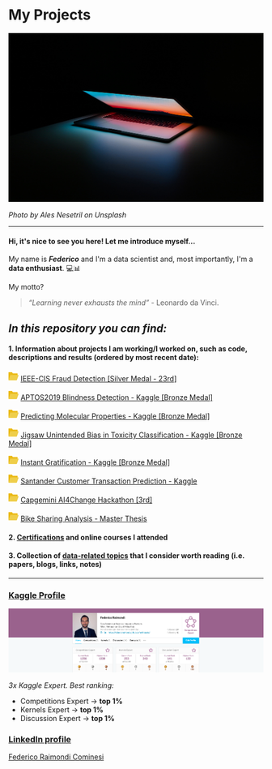 # My Projects

![cover](img/ales-nesetril-734016-unsplash.jpg)

_Photo by Ales Nesetril on Unsplash_

---
#### Hi, it's nice to see you here! Let me introduce myself...

My name is **_Federico_** and I'm a data scientist and, most importantly, I'm a **data enthusiast**. 💻📊

My motto?

> _“Learning never exhausts the mind”_ - Leonardo da Vinci.

## *In this repository you can find:*

#### 1. Information about projects I am working/I worked on, such as code, descriptions and results (ordered by most recent date):

![folder](img/fld.png) [IEEE-CIS Fraud Detection [Silver Medal - 23rd]](IEEE-CIS_Fraud_Detection)

![folder](img/fld.png) [APTOS2019 Blindness Detection - Kaggle [Bronze Medal]](APTOS2019_Blindness_Detection)

![folder](img/fld.png) [Predicting Molecular Properties - Kaggle [Bronze Medal]](Predicting_Molecular_Properties)

![folder](img/fld.png) [Jigsaw Unintended Bias in Toxicity Classification - Kaggle [Bronze Medal]](Jigsaw_Unintended_Bias_in_Toxicity_Classification)

![folder](img/fld.png) [Instant Gratification - Kaggle [Bronze Medal]](Kaggle_Instant_Gratification)

![folder](img/fld.png) [Santander Customer Transaction Prediction - Kaggle](Santander_Customer_Transaction_Prediction)

![folder](img/fld.png) [Capgemini AI4Change Hackathon [3rd]](Capgemini_AI4Change_Hackathon)

![folder](img/fld.png) [Bike Sharing Analysis - Master Thesis](Bike_Sharing_Analysis)


#### 2. [Certifications](https://github.com/FedericoRaimondi/myProjects/tree/master/Certifications) and online courses I attended

#### 3. Collection of [data-related topics](Data_Stuff) that I consider worth reading (i.e. papers, blogs, links, notes)

---

### [Kaggle Profile](https://www.kaggle.com/raimonds1993)
![kaggleprofile](img/kaggle.png)

_3x Kaggle Expert. Best ranking:_
- Competitions Expert -> **top 1%**
- Kernels Expert -> **top 1%**
- Discussion Expert -> **top 1%**

### [LinkedIn profile](https://www.linkedin.com/in/federico-raimondi-cominesi/)

<div class="LI-profile-badge"  data-version="v1" data-size="large" data-locale="en_US" data-type="horizontal" data-theme="dark" data-vanity="federico-raimondi-cominesi"><a class="LI-simple-link" href='https://it.linkedin.com/in/federico-raimondi-cominesi?trk=profile-badge'>Federico Raimondi Cominesi</a></div>

<script type="text/javascript" src="https://platform.linkedin.com/badges/js/profile.js" async defer></script>
